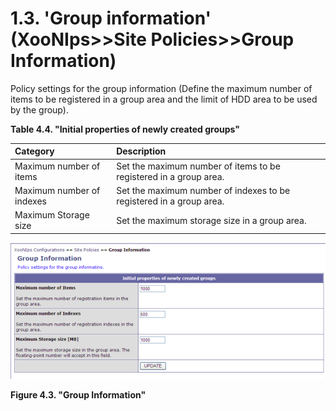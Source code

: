 # 1.3. 'Group information' \(XooNIps&gt;&gt;Site Policies&gt;&gt;Group Information\)

Policy settings for the group information \(Define the maximum number of items to be registered in a group area and the limit of HDD area to be used by the group\).

**Table 4.4. "Initial properties of newly created groups"**

| Category | Description |
| :--- | :--- |
| Maximum number of items | Set the maximum number of items to be registered in a group area. |
| Maximum number of indexes | Set the maximum number of indexes to be registered in a group area. |
| Maximum Storage size | Set the maximum storage size in a group area. |

![&quot;Group Information&quot;](../../.gitbook/assets/xoonips-policy3%20%281%29.png)

**Figure 4.3. "Group Information"**

